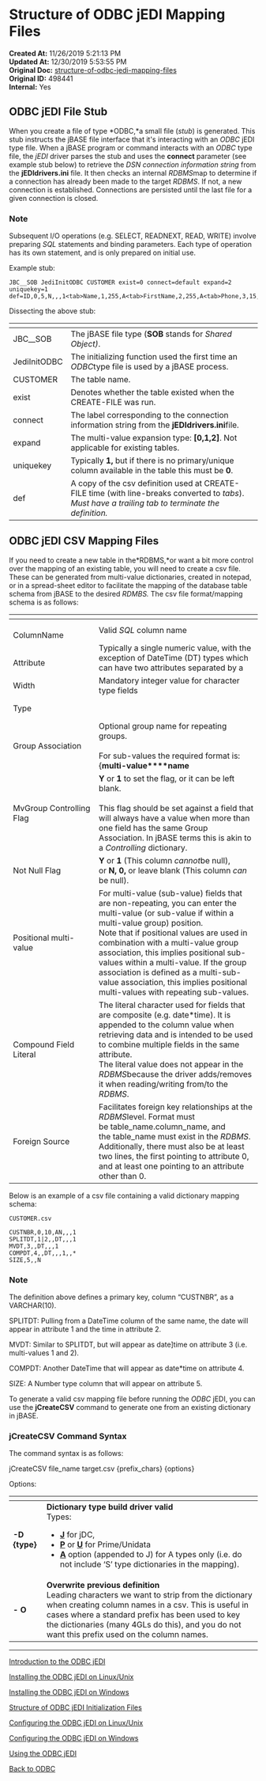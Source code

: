 # Structure of ODBC jEDI Mapping Files

**Created At:** 11/26/2019 5:21:13 PM  
**Updated At:** 12/30/2019 5:53:55 PM  
**Original Doc:** [structure-of-odbc-jedi-mapping-files](https://docs.jbase.com/structure-of-odbc-jedi-mapping-files)  
**Original ID:** 498441  
**Internal:** Yes  


## ODBC jEDI File Stub

When you create a file of type *ODBC,*a small file (*stub*) is generated. This stub instructs the jBASE file interface that it's interacting with an *ODBC* jEDI type file. When a jBASE program or command interacts with an *ODBC* type file, the *jEDI* driver parses the stub and uses the **connect** parameter (see example stub below) to retrieve the *DSN connection information string* from the **jEDIdrivers.ini** file. It then checks an internal *RDBMS*map to determine if a connection has already been made to the target *RDBMS*. If not, a new connection is established. Connections are persisted until the last file for a given connection is closed.

### Note

Subsequent I/O operations (e.g. SELECT, READNEXT, READ, WRITE) involve preparing *SQL* statements and binding parameters. Each type of operation has its own statement, and is only prepared on initial use.

Example stub:

```
JBC__SOB JediInitODBC CUSTOMER exist=0 connect=default expand=2 uniquekey=1 def=ID,0,5,N,,,1<tab>Name,1,255,A<tab>FirstName,2,255,A<tab>Phone,3,15,A,Agency<tab>Address,4,255,A,Agency,,,1<tab>ZIP,4,5,A,Agency,,,2<tab>City,4,26,A,Agency,,,3<tab>OrderNumber,5,5,N,OrderNumber<tab>OrderZone,6,10,A,OrderNumber|Zone<tab>UpdDate,7|8,,DT<tab>
```

Dissecting the above stub:


| <!----> | <!----> |
| --- | --- |
| JBC\_\_SOB | The jBASE file type (**SOB** stands for *Shared Object)*. |
| JediInitODBC | The initializing function used the first time an *ODBC*type file is used by a jBASE process. |
| CUSTOMER | The table name. |
| exist | Denotes whether the table existed when the CREATE-FILE was run. |
| connect | The label corresponding to the connection information string from the **jEDIdrivers.ini**file. |
| expand | The multi-value expansion type: **[0,1,2]**. Not applicable for existing tables. |
| uniquekey | Typically **1,** but if there is no primary/unique column available in the table this must be **0**. |
| def | A copy of the csv definition used at CREATE-FILE time (with line-breaks converted to *tabs*).<br>*Must have a trailing tab to terminate the definition.* |


## ODBC jEDI CSV Mapping Files

If you need to create a new table in the*RDBMS,*or want a bit more control over the mapping of an existing table, you will need to create a csv file. These can be generated from multi-value dictionaries, created in notepad, or in a spread-sheet editor to facilitate the mapping of the database table schema from jBASE to the desired *RDMBS.* The csv file format/mapping schema is as follows:


| <!----> | <!----> |
| --- | --- |
| <br>ColumnName<br> | Valid *SQL* column name |
| <br>Attribute<br> | Typically a single numeric value, with the exception of DateTime (DT) types which can have two attributes separated by a | to split the date and time into separate fields.<br>***There must be at least one field set to attribute 0 to denote a primary key.*** |
| Width | Mandatory integer value for character type fields  |
| Type | <br><br>| <!----> | <!----> |<br>| --- | --- |<br>| A{N}<br> | Varchar<br> |<br>| C<br> | Char<br> |<br>| D<br> | Date<br> |<br>| T<br> | Time<br> |<br>| DT<br> | DateTime<br> |<br>| UTC<br> | Universal Time Conversion<br> |<br>| N*d*<br> | Numeric (where d is optional number of decimals)<br> |<br><br> |
| Group Association  | Optional group name for repeating groups.<br><br>For sub-values the required format is: <br>{**multi-value****name**|**sub-value****name**}. <br>The name entered will be appended to the primary table name (with a separation character of # unless **TblSep** is defined in the **jEDIdrivers.in****i**file) when creating the associated table.  |
| MvGroup Controlling Flag  | **Y** or **1** to set the flag, or it can be left blank.<br><br>This flag should be set against a field that will always have a value when more than one field has the same Group Association. In jBASE terms this is akin to a *Controlling* dictionary. |
| Not Null Flag  | **Y** or **1** (This column *cannot*be null),<br>or **N,** **0,** or leave blank (This column *can* be null). |
| Positional multi-value | For multi-value (sub-value) fields that are non-repeating, you can enter the multi-value (or sub-value if within a multi-value group) position.<br>Note that if positional values are used in combination with a multi-value group association, this implies positional sub-values within a multi-value. If the group association is defined as a multi-sub-value association, this implies positional multi-values with repeating sub-values. |
| Compound Field Literal  | The literal character used for fields that are composite (e.g. date\*time). It is appended to the column value when retrieving data and is intended to be used to combine multiple fields in the same attribute.<br>The literal value does not appear in the *RDBMS*because the driver adds/removes it when reading/writing from/to the *RDBMS*.  |
| Foreign Source  | Facilitates foreign key relationships at the *RDBMS*level. Format must be table\_name.column\_name, and the table\_name must exist in the *RDBMS*. Additionally, there must also be at least two lines, the first pointing to attribute 0, and at least one pointing to an attribute other than 0.   |


Below is an example of a csv file containing a valid dictionary mapping schema:

```
CUSTOMER.csv

CUSTNBR,0,10,AN,,,1 
SPLITDT,1|2,,DT,,,1 
MVDT,3,,DT,,,1 
COMPDT,4,,DT,,,1,,* 
SIZE,5,,N 
```

### Note

The definition above defines a primary key, column “CUSTNBR”, as a VARCHAR(10).

SPLITDT: Pulling from a DateTime column of the same name, the date will appear in attribute 1 and the time in attribute 2.

MVDT: Similar to SPLITDT, but will appear as date]time on attribute 3 (i.e. multi-values 1 and 2).

COMPDT: Another DateTime that will appear as date\*time on attribute 4.

SIZE: A Number type column that will appear on attribute 5.

To generate a valid csv mapping file before running the *ODBC* jEDI, you can use the **jCreateCSV** command to generate one from an existing dictionary in jBASE.

### jCreateCSV Command Syntax

The command syntax is as follows:

jCreateCSV file\_name target.csv {prefix\_chars} {options}

Options:


| <!----> | <!----> |
| --- | --- |
| **-D {type}** | **Dictionary type build driver valid**<br>Types:<ul><li><strong><u>J</u></strong> for jDC,</li><li><u><strong>P</strong></u> or<strong>&nbsp;</strong><u><strong>U</strong></u> for Prime/Unidata</li><li><u><strong>A</strong></u> option (appended to J) for A types only (i.e. do not include &lsquo;S&rsquo; type dictionaries in the mapping).</li></ul> |
| **- O** | **Overwrite previous definition**<br>Leading characters we want to strip from the dictionary when creating column names in a csv. This is useful in cases where a standard prefix has been used to key the dictionaries (many 4GLs do this), and you do not want this prefix used on the column names.  |

----------------------------------------------------------------------------------------------------------------------------

[Introduction to the ODBC jEDI](./../introduction-to-the-odbc-jedi)

[Installing the ODBC jEDI on Linux/Unix](./../installing-the-odbc-jedi-on-linux&unix)

[Installing the ODBC jEDI on Windows](./../installing-the-odbc-jedi-on-windows)

[Structure of ODBC jEDI Initialization Files](./../structure-of-odbc-jedi-initialization-files)

[Configuring the ODBC jEDI on Linux/Unix](./../configuring-the-odbc-jedi-on-linux&unix)

[Configuring the ODBC jEDI on Windows](./../configuring-the-odbc-jedi-on-windows)

[Using the ODBC jEDI](./../using-the-odbc-jedi)

[Back to ODBC](./../README.md)
